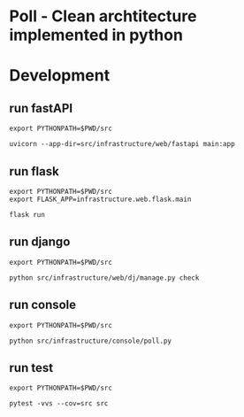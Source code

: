 # Poll - Clean archtitecture implemented in python

# Development

## run fastAPI
```
export PYTHONPATH=$PWD/src 

uvicorn --app-dir=src/infrastructure/web/fastapi main:app
```

## run flask
```
export PYTHONPATH=$PWD/src 
export FLASK_APP=infrastructure.web.flask.main 

flask run
```

## run django
```
export PYTHONPATH=$PWD/src

python src/infrastructure/web/dj/manage.py check
```

## run console
```
export PYTHONPATH=$PWD/src

python src/infrastructure/console/poll.py
```

## run test 
```
export PYTHONPATH=$PWD/src 

pytest -vvs --cov=src src  
```